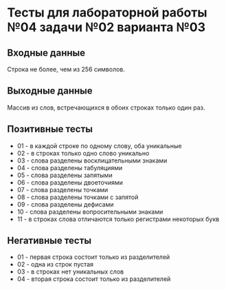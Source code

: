 # Тесты для лабораторной работы №04 задачи №02 варианта №03

## Входные данные

Строка не более, чем из 256 символов.

## Выходные данные

Массив из слов, встречающихся в обоих строках только один раз.

## Позитивные тесты

- 01 - в каждой строке по одному слову, оба уникальные
- 02 - в строках только одно слово уникально
- 03 - слова разделены восклицательными знаками
- 04 - слова разделены табуляциями
- 05 - слова разделены запятыми
- 06 - слова разделены двоеточиями
- 07 - слова разделены точками
- 08 - слова разделены точками с запятой
- 09 - слова разделены дефисами
- 10 - слова разделены вопросительными знаками
- 11 - в строках слова отличаются только регистрами некоторых букв


## Негативные тесты

- 01 - первая строка состоит только из разделителей
- 02 - одна из строк пустая
- 03 - в строках нет уникальных слов
- 04 - вторая строка состоит только из разделителей

